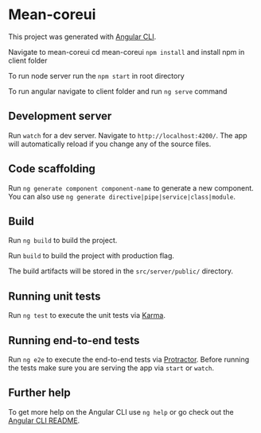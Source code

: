 # Mean-coreui

This project was generated with [Angular CLI](https://github.com/angular/angular-cli).

Navigate to mean-coreui cd mean-coreui `npm install` and install npm in client folder 

To run node server run the `npm start` in root directory 

To run angular navigate to client folder and run `ng serve` command

## Development server

Run `watch` for a dev server. Navigate to `http://localhost:4200/`. The app will automatically reload if you change any of the source files.

## Code scaffolding

Run `ng generate component component-name` to generate a new component. You can also use `ng generate directive|pipe|service|class|module`.

## Build

Run `ng build` to build the project.

Run `build` to build the project with production flag.

The build artifacts will be stored in the `src/server/public/` directory.

## Running unit tests

Run `ng test` to execute the unit tests via [Karma](https://karma-runner.github.io).

## Running end-to-end tests

Run `ng e2e` to execute the end-to-end tests via [Protractor](http://www.protractortest.org/).
Before running the tests make sure you are serving the app via `start` or `watch`.

## Further help

To get more help on the Angular CLI use `ng help` or go check out the [Angular CLI README](https://github.com/angular/angular-cli/blob/master/README.md).
